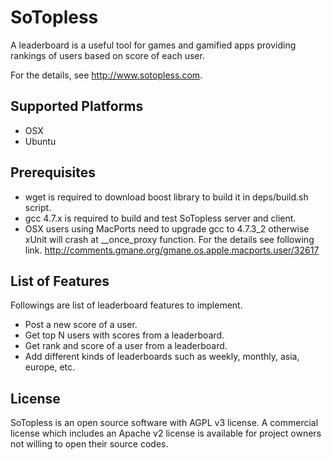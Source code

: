 SoTopless
=========
A leaderboard is a useful tool for games and gamified apps providing rankings of users based on score of each user.

For the details, see http://www.sotopless.com.

Supported Platforms
-------------------
*  OSX
*  Ubuntu

Prerequisites
-------------
*  wget is required to download boost library to build it in deps/build.sh script.
*  gcc 4.7.x is required to build and test SoTopless server and client.
*  OSX users using MacPorts need to upgrade gcc to 4.7.3_2 otherwise xUnit will crash at __once_proxy function. For the details see following link.
http://comments.gmane.org/gmane.os.apple.macports.user/32617

List of Features
----------------
Followings are list of leaderboard features to implement.

*  Post a new score of a user.
*  Get top N users with scores from a leaderboard.
*  Get rank and score of a user from a leaderboard.
*  Add different kinds of leaderboards such as weekly, monthly, asia, europe, etc.

License
-------
SoTopless is an open source software with AGPL v3 license. A commercial license which includes an Apache v2 license is available for project owners not willing to open their source codes.
